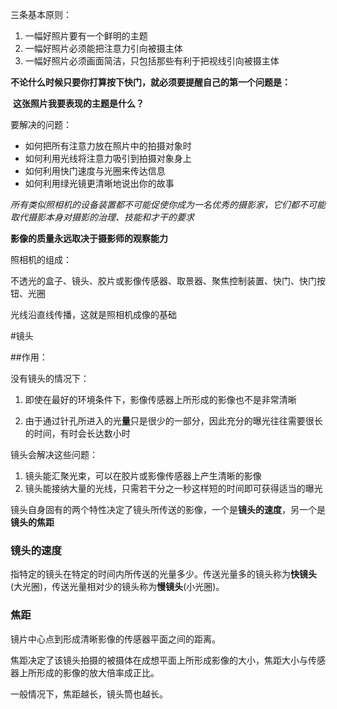 三条基本原则：

1. 一幅好照片要有一个鲜明的主题
2. 一幅好照片必须能把注意力引向被摄主体
3. 一幅好照片必须画面简洁，只包括那些有利于把视线引向被摄主体



**不论什么时候只要你打算按下快门，就必须要提醒自己的第一个问题是：**

​						**这张照片我要表现的主题是什么？**





要解决的问题：

- 如何把所有注意力放在照片中的拍摄对象时
- 如何利用光线将注意力吸引到拍摄对象身上
- 如何利用快门速度与光圈来传达信息
- 如何利用绿光镜更清晰地说出你的故事



*所有类似照相机的设备装置都不可能促使你成为一名优秀的摄影家，它们都不可能取代摄影本身对摄影的治理、技能和才干的要求*

**影像的质量永远取决于摄影师的观察能力**



照相机的组成：

不透光的盒子、镜头、胶片或影像传感器、取景器、聚焦控制装置、快门、快门按钮、光圈



光线沿直线传播，这就是照相机成像的基础



#镜头

##作用：

没有镜头的情况下：

1. 即使在最好的环境条件下，影像传感器上所形成的影像也不是非常清晰

2. 由于通过针孔所进入的光**量**只是很少的一部分，因此充分的曝光往往需要很长的时间，有时会长达数小时

 镜头会解决这些问题：

1. 镜头能汇聚光束，可以在胶片或影像传感器上产生清晰的影像
2. 镜头能接纳大量的光线，只需若干分之一秒这样短的时间即可获得适当的曝光



镜头自身固有的两个特性决定了镜头所传送的影像，一个是**镜头的速度**，另一个是**镜头的焦距**

### 镜头的速度

指特定的镜头在特定的时间内所传送的光量多少。传送光量多的镜头称为**快镜头**(大光圈)，传送光量相对少的镜头称为**慢镜头**(小光圈)。

### 焦距

镜片中心点到形成清晰影像的传感器平面之间的距离。

焦距决定了该镜头拍摄的被摄体在成想平面上所形成影像的大小，焦距大小与传感器上所形成的影像的放大倍率成正比。

一般情况下，焦距越长，镜头筒也越长。









